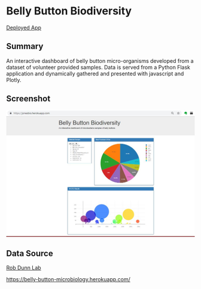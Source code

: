# Belly Button Biodiversity
[Deployed App](https://jonesbio.herokuapp.com/)

## Summary
An interactive dashboard of belly button micro-organisms developed from a dataset of volunteer provided samples. Data is served from a Python Flask application and dynamically gathered and presented with javascript and Plotly.

## Screenshot
![sample screenshot](https://github.com/LJonesCE/plotly/blob/master/SampleScreenShot.JPG)

## Data Source
[Rob Dunn Lab](http://robdunnlab.com/projects/belly-button-biodiversity/ "Rob Dunn Lab")


https://belly-button-microbiology.herokuapp.com/

